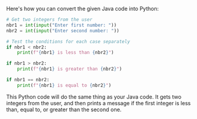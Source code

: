 Here's how you can convert the given Java code into Python:
```python
# Get two integers from the user
nbr1 = int(input("Enter first number: "))
nbr2 = int(input("Enter second number: "))

# Test the conditions for each case separately
if nbr1 < nbr2:
    print(f"{nbr1} is less than {nbr2}")

if nbr1 > nbr2:
    print(f"{nbr1} is greater than {nbr2}")

if nbr1 == nbr2:
    print(f"{nbr1} is equal to {nbr2}")
```
This Python code will do the same thing as your Java code. It gets two integers from the user, and then prints a message if the first integer is less than, equal to, or greater than the second one.
